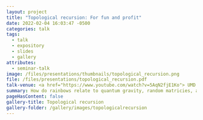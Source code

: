 ```yaml
---
layout: project
title: "Topological recursion: For fun and profit"
date: 2022-02-04 16:03:47 -0500
categories: talk
tags:
  - talk
  - expository
  - slides
  - gallery
attributes:
  - seminar-talk
image: /files/presentations/thumbnails/topological_recursion.png
file: /files/presentations/topological_recursion.pdf
talk-venue: <a href="https://www.youtube.com/watch?v=5AqN2fjE1Ko"> UMD RIT in geometry and physics, Fall 2021 </a>
summary: How do rainbows relate to quantum gravity, random matricies, and WKB analysis? Im glad you asked. These all have underlying recursive formula, based on cutting up riemann surfaces into pairs of pants. These various types of 'topological recursion' were unified by Eynard and Orantin, relating each recursive structure to a spectral curve of a simple polynomial.
pageHasContent: false
gallery-title: Topological recursion
gallery-folder: /gallery/images/topologicalrecursion
---
```


